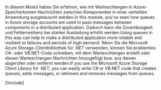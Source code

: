 <span data-ttu-id="09890-101">In diesem Modul haben Sie erfahren, wie mit Warteschlangen in Azure-Speicherkonten Nachrichten zwischen Komponenten in einer verteilten Anwendung ausgetauscht werden.</span><span class="sxs-lookup"><span data-stu-id="09890-101">In this module, you've seen how queues in Azure storage accounts are used to pass messages between components in a distributed application.</span></span> <span data-ttu-id="09890-102">Dadurch kann die Zuverlässigkeit und Fehlerresilienz bei starker Auslastung erhöht werden.</span><span class="sxs-lookup"><span data-stu-id="09890-102">Using queues in this way can help to make a distributed application more reliable and resilient to failures and periods of high demand.</span></span> <span data-ttu-id="09890-103">Wenn Sie die Microsoft Azure Storage-Clientbibliothek für .NET verwenden, können Sie problemlos C#- oder VB.NET-Code schreiben, mit dem Warteschlangen erstellt oder diesen Warteschlangen Nachrichten hinzugefügt bzw. aus diesen abgerufen oder entfernt werden.</span><span class="sxs-lookup"><span data-stu-id="09890-103">If you use the Microsoft Azure Storage Client Library for .NET, you can easily write C# or VB.NET code that creates queues, adds messages, or retrieves and removes messages from queues.</span></span>

<!-- Cleanup sandbox -->
[!include[](../../../includes/azure-sandbox-cleanup.md)]